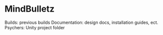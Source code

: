 # MindBulletz

Builds: previous builds
Documentation: design docs, installation guides, ect.
Psychers: Unity project folder

